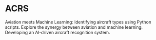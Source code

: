 # ACRS
Aviation meets Machine Learning: Identifying aircraft types using Python scripts. Explore the synergy between aviation and machine learning. Developing an AI-driven aircraft recognition system.
